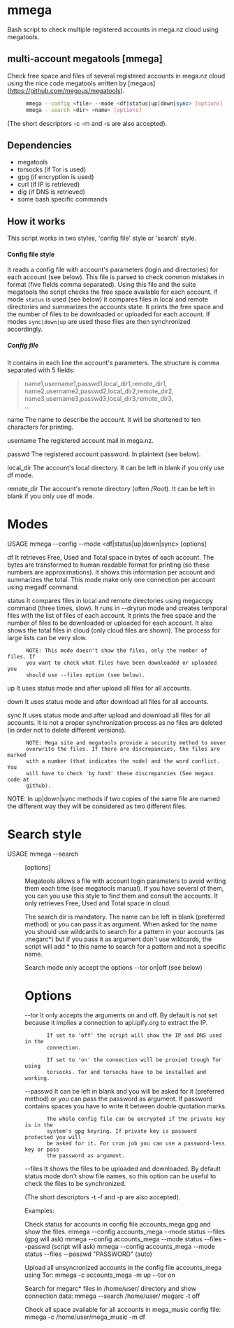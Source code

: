 # mmega
Bash script to check multiple registered accounts in mega.nz cloud using megatools.

## multi-account megatools [mmega]
Check free space and files of several registered accounts in mega.nz cloud using the nice code megatools written by [megaus] (https://github.com/megous/megatools).
```bash
      mmega --config <file> --mode <df|status|up|down|sync> [options]       
      mmega --search <dir> <name> [options]         
```      
(The short descriptors -c -m and -s are also accepted).

## Dependencies
- megatools        
- torsocks (if Tor is used)       
- gpg (if encryption is used)        
- curl (if IP is retrieved)         
- dig (if DNS is retrieved)           
- some bash specific commands             

## How it works
This script works in two styles, 'config file' style or 'search' style.

#### Config file style          
It reads a config file with account's parameters (login and directories) for each account (see below). This file is parsed to check common mistakes in format (five fields comma separated). Using this file and the suite megatools the script checks the free space available for each account. If mode `status` is used (see below) it compares files in local and remote directories and summarizes the accounts state. It prints the free space and the number of files to be downloaded or uploaded for each account. If modes `sync|down|up` are used these files are then synchronized accordingly. 

##### Config file         
It contains in each line the account's parameters. The structure is comma separated with 5 fields:

>  name1,username1,passwd1,local_dir1,remote_dir1,        
>  name2,username2,passwd2,local_dir2,remote_dir2,         
>  name3,username3,passwd3,local_dir3,remote_dir3,        
>  ...

name        The name to describe the account. It will be shortened to ten characters for printing.                

username    The registered account mail in mega.nz.

passwd      The registered account password. In plaintext (see below).

local_dir   The account's local directory. It can be left in blank if you only use df mode.

remote_dir  The account's remote directory (often /Root). It can be left in blank if you only use df mode.                           

  Modes                               
  ===== 
  USAGE   mmega --config <file> --mode <df|status|up|down|sync> [options]

  df      It retrieves Free, Used and Total space in bytes of each account. The
          bytes are transformed to human readable format for printing (so these
          numbers are approximations). It shows this information per account and
          summarizes the total. This mode make only one connection per account
          using megadf command.

  status  It compares files in local and remote directories using megacopy 
          command (three times, slow). It runs in --dryrun mode and creates 
          temporal files with the list of files of each account. It prints the
          free space and the number of files to be downloaded or uploaded for 
          each account. It also shows the total files in cloud (only cloud files
          are shown). The process for large lists can be very slow.

          NOTE: This mode doesn't show the files, only the number of files. If 
          you want to check what files have been downloaded or uploaded you
          should use --files option (see below).

 up       It uses status mode and after upload all files for all accounts.  

 down     It uses status mode and after download all files for all accounts. 

 sync     It uses status mode and after upload and download all files for all
          accounts. It is not a proper synchronization process as no files are
          deleted (in order not to delete different versions). 

          NOTE: Mega site and megatools provide a security method to never 
          overwrite the files. If there are discrepancies, the files are marked
          with a number (that indicates the node) and the word conflict. You
          will have to check 'by hand' these discrepancies (See megaus code at
          github).

 NOTE: In up|down|sync methods if two copies of the same file are named the 
 different way they will be considered as two different files.

 Search style
 =====================================
 USAGE   mmega --search <dir> <name> [options]

 Megatools allows a file with account login parameters to avoid writing them 
 each time (see megatools manual). If you have several of them, you can you use
 this style to find them and consult the accounts. It only retrieves Free, Used
 and Total space in cloud. 

 The search dir is mandatory. The name can be left in blank (preferred method)
 or you can pass it as argument. When asked for the name you should use 
 wildcards to search for a pattern in your accounts (as .megarc*) but if you pass
 it as argument don't use wildcards, the script will add * to this name to 
 search for a pattern and not a specific name.

 Search mode only accept the options --tor on|off (see below)

 Options 
 =====================================
 --tor     It only accepts the arguments on and off. By default is not set
           because it implies a connection to api.ipify.org to extract the IP.
 
           If set to 'off' the script will show the IP and DNS used in the
           connection. 
 
           If set to 'on' the connection will be proxied trough Tor using 
           torsocks. Tor and torsocks have to be installed and working. 
           
 --passwd  It can be left in blank and you will be asked for it (preferred 
           method) or you can pass the password as argument. If password 
           contains spaces you have to write it between double quotation marks.

           The whole config file can be encrypted if the private key is in the
           system's gpg keyring. If private key is password protected you will
           be asked for it. For cron job you can use a password-less key or pass
           the password as argument.

 --files   It shows the files to be uploaded and downloaded. By default status
           mode don't show file names, so this option can be useful to check the
           files to be synchronized.

(The short descriptors -t -f and -p are also accepted).

Examples:

Check status for accounts in config file accounts_mega.gpg and show the files.
 mmega --config accounts_mega --mode status --files           (gpg will ask)
 mmega --config accounts_mega --mode status --files --passwd  (script will ask)
 mmega --config accounts_mega --mode status --files --passwd "PASSWORD" (auto)

Upload all unsyncronized accounts in the config file accounts_mega using Tor:
 mmega -c accounts_mega -m up --tor on

Search for megarc* files in /home/user/ directory and show connection data:
 mmega --search /home/user/ megarc -t off

Check all space available for all accounts in mega_music config file:
 mmega -c /home/user/mega_music -m df


